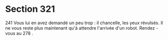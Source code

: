 # Section 321

241
Vous lui en avez demandé un peu trop : il chancelle, les yeux
révulsés. Il ne vous reste plus maintenant qu'à attendre l'arrivée
d'un robot. Rendez -vous au 278 .
